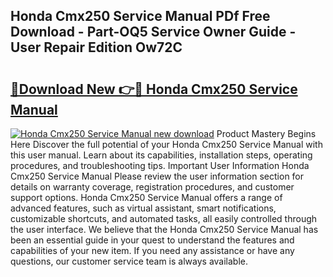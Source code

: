 ## Honda Cmx250 Service Manual PDf Free Download - Part-OQ5 Service Owner Guide - User Repair Edition Ow72C

# <h2><a href="http://bc418.oget.top/?id=Honda+Cmx250+Service+Manual">🔗Download New 👉🔴 Honda Cmx250 Service Manual</a></h2>

[![Honda Cmx250 Service Manual new download](https://i.imgur.com/5g1atiW.png)](http://bc418.oget.top/?id=Honda+Cmx250+Service+Manual)
Product Mastery Begins Here Discover the full potential of your Honda Cmx250 Service Manual with this user manual. Learn about its capabilities, installation steps, operating procedures, and troubleshooting tips. Important User Information Honda Cmx250 Service Manual Please review the user information section for details on warranty coverage, registration procedures, and customer support options. Honda Cmx250 Service Manual offers a range of advanced features, such as virtual assistant, smart notifications, customizable shortcuts, and automated tasks, all easily controlled through the user interface. We believe that the Honda Cmx250 Service Manual has been an essential guide in your quest to understand the features and capabilities of your new item. If you need any assistance or have any questions, our customer service team is always available.
